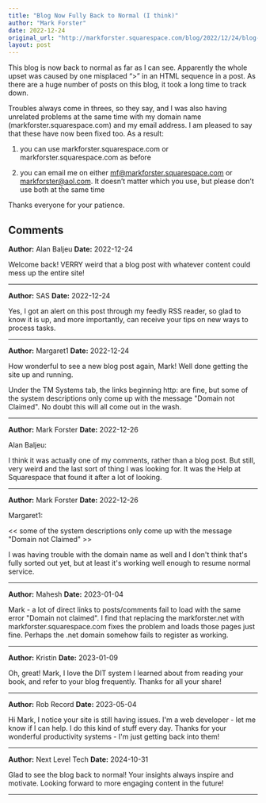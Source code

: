 ```yaml
---
title: "Blog Now Fully Back to Normal (I think)"
author: "Mark Forster"
date: 2022-12-24
original_url: "http://markforster.squarespace.com/blog/2022/12/24/blog-now-fully-back-to-normal-i-think.html"
layout: post
---
```


This blog is now back to normal as far as I can see. Apparently the whole upset was caused by one misplaced “>” in an HTML sequence in a post. As there are a huge number of posts on this blog, it took a long time to track down.

Troubles always come in threes, so they say, and I was also having unrelated problems at the same time with my domain name (markforster.squarespace.com) and my email address. I am pleased to say that these have now been fixed too. As a result:

1) you can use markforster.squarespace.com or markforster.squarespace.com as before

2) you can email me on either mf@markforster.squarespace.com or markforster@aol.com. It doesn’t matter which you use, but please don’t use both at the same time

Thanks everyone for your patience.

## Comments

**Author:** Alan Baljeu
**Date:** 2022-12-24

Welcome back! VERRY weird that a blog post with whatever content could mess up the entire site!

---

**Author:** SAS
**Date:** 2022-12-24

Yes, I got an alert on this post through my feedly RSS reader, so glad to know it is up, and more importantly, can receive your tips on new ways to process tasks.

---

**Author:** Margaret1
**Date:** 2022-12-24

How wonderful to see a new blog post again, Mark! Well done getting the site up and running.  
  
Under the TM Systems tab, the links beginning http: are fine, but some of the system descriptions only come up with the message "Domain not Claimed". No doubt this will all come out in the wash.

---

**Author:** Mark Forster
**Date:** 2022-12-26

Alan Baljeu:  
  
I think it was actually one of my comments, rather than a blog post. But still, very weird and the last sort of thing I was looking for. It was the Help at Squarespace that found it after a lot of looking.

---

**Author:** Mark Forster
**Date:** 2022-12-26

Margaret1:  
  
<< some of the system descriptions only come up with the message "Domain not Claimed" >>  
  
I was having trouble with the domain name as well and I don't think that's fully sorted out yet, but at least it's working well enough to resume normal service.

---

**Author:** Mahesh
**Date:** 2023-01-04

Mark - a lot of direct links to posts/comments fail to load with the same error "Domain not claimed". I find that replacing the markforster.net with markforster.squarespace.com fixes the problem and loads those pages just fine. Perhaps the .net domain somehow fails to register as working.

---

**Author:** Kristin
**Date:** 2023-01-09

Oh, great! Mark, I love the DIT system I learned about from reading your book, and refer to your blog frequently. Thanks for all your share!

---

**Author:** Rob Record
**Date:** 2023-05-04

Hi Mark, I notice your site is still having issues. I'm a web developer - let me know if I can help. I do this kind of stuff every day. Thanks for your wonderful productivity systems - I'm just getting back into them!

---

**Author:** Next Level Tech
**Date:** 2024-10-31

Glad to see the blog back to normal! Your insights always inspire and motivate. Looking forward to more engaging content in the future!

---
